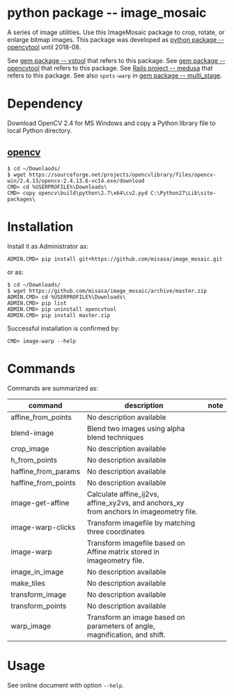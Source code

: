 # python package -- image_mosaic

A series of image utilities.  Use this ImageMosaic package to crop, rotate, or
enlarge bitmap images.  This package was developed as [python package
-- opencvtool](https://gitlab.misasa.okayama-u.ac.jp/pythonpackage/opencvtool)
until 2018-08.

See [gem package -- vstool](https://gitlab.misasa.okayama-u.ac.jp/gems/vstool) that refers to this package.
See [gem package -- opencvtool](https://gitlab.misasa.okayama-u.ac.jp/gems/opencvtool) that refers to this package.
See [Rails project -- medusa](https://github.com/misasa/medusa) that refers to this package.
See also `spots-warp` in [gem package -- multi_stage](https://gitlab.misasa.okayama-u.ac.jp/gems/multi_stage).

# Dependency

Download OpenCV 2.4 for MS Windows and copy a Python library file to local Python directory.

## [opencv](https://opencv.org/releases.html "download, uncompress, and copy cv2.pyd to C:\Python27\Lib\site-packages")

    $ cd ~/Downlaods/
    $ wget https://sourceforge.net/projects/opencvlibrary/files/opencv-win/2.4.13/opencv-2.4.13.6-vc14.exe/download
    CMD> cd %USERPROFILE%\Downloads\
    CMD> copy opencv\build\python\2.7\x64\cv2.pyd C:\Python27\Lib\site-packages\

# Installation

Install it as Administrator as:

    ADMIN.CMD> pip install git+https://github.com/misasa/image_mosaic.git

or as:

    $ cd ~/Downloads/
    $ wget https://github.com/misasa/image_mosaic/archive/master.zip
    ADMIN.CMD> cd %USERPROFILE%\Downloads\
    ADMIN.CMD> pip list
    ADMIN.CMD> pip uninstall opencvtool
    ADMIN.CMD> pip install master.zip

Successful installation is confirmed by:

    CMD> image-warp --help

# Commands

Commands are summarized as:

| command             | description                                                                            | note |
| ------------------- | -------------------------------------------------------------------------------------- | ---- |
| affine_from_points  | No description available                                                               |      |
| blend-image         | Blend two images using alpha blend techniques                                          |      |
| crop_image          | No description available                                                               |      |
| h_from_points       | No description available                                                               |      |
| haffine_from_params | No description available                                                               |      |
| haffine_from_points | No description available                                                               |      |
| image-get-affine    | Calculate affine_ij2vs, affine_xy2vs, and anchors_xy from anchors in imageometry file. |      |
| image-warp-clicks   | Transform imagefile by matching three coordinates                                      |      |
| image-warp          | Transform imagefile based on Affine matrix stored in imageometry file.                 |      |
| image_in_image      | No description available                                                               |      |
| make_tiles          | No description available                                                               |      |
| transform_image     | No description available                                                               |      |
| transform_points    | No description available                                                               |      |
| warp_image          | Transform an image based on parameters of angle, magnification, and shift.             |      |


# Usage

See online document with option `--help`.
